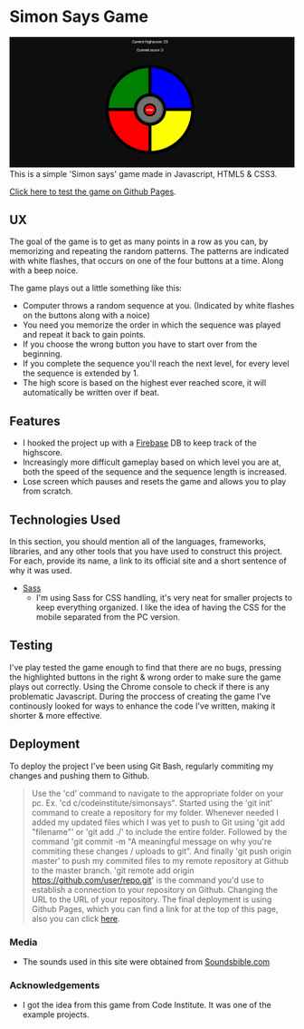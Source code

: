 # Simon Says Game

![Simon Says](https://github.com/emilohlund-git/Simon/blob/master/SimonSays.JPG)
This is a simple 'Simon says' game made in Javascript, HTML5 & CSS3.

[Click here to test the game on Github Pages](https://emilohlund-git.github.io/Simon/).
 
## UX

The goal of the game is to get as many points in a row as you can, by memorizing and repeating the random patterns.
The patterns are indicated with white flashes, that occurs on one of the four buttons at a time. Along with a beep noice.

The game plays out a little something like this:
- Computer throws a random sequence at you. (Indicated by white flashes on the buttons along with a noice)
- You need you memorize the order in which the sequence was played and repeat it back to gain points.
- If you choose the wrong button you have to start over from the beginning.
- If you complete the sequence you'll reach the next level, for every level the sequence is extended by 1.
- The high score is based on the highest ever reached score, it will automatically be written over if beat.

## Features

- I hooked the project up with a [Firebase](https://firebase.google.com/) DB to keep track of the highscore.
- Increasingly more difficult gameplay based on which level you are at, both the speed of the sequence and the sequence length is increased.
- Lose screen which pauses and resets the game and allows you to play from scratch.

## Technologies Used

In this section, you should mention all of the languages, frameworks, libraries, and any other tools that you have used to construct this project. For each, provide its name, a link to its official site and a short sentence of why it was used.

- [Sass](https://sass-lang.com/documentation/syntax)
    - I'm using Sass for CSS handling, it's very neat for smaller projects to keep everything organized.
    I like the idea of having the CSS for the mobile separated from the PC version.


## Testing

I've play tested the game enough to find that there are no bugs, pressing the highlighted buttons in the right & wrong order to make sure the game plays out correctly. Using the Chrome console to check if there is any problematic Javascript. During the proccess of creating the game I've continously looked for ways to enhance the code I've written, making it shorter & more effective.

## Deployment

To deploy the project I've been using Git Bash, regularly commiting my changes and pushing them to Github.
> Use the 'cd' command to navigate to the appropriate folder on your pc. Ex. 'cd c/codeinstitute/simonsays".
> Started using the 'git init' command to create a repository for my folder.
> Whenever needed I added my updated files which I was yet to push to Git using 'git add "filename"' or 'git add ./' to include the entire folder.
> Followed by the command 'git commit -m "A meaningful message on why you're commiting these changes / uploads to git".
> And finally 'git push origin master' to push my commited files to my remote repository at Github to the master branch.
> 'git remote add origin https://github.com/user/repo.git' is the command you'd use to establish a connection to your repository on Github. Changing the URL to the URL of your repository.
The final deployment is using Github Pages, which you can find a link for at the top of this page, also you can click [here](https://emilohlund-git.github.io/Simon/).

### Media
- The sounds used in this site were obtained from [Soundsbible.com](http://soundbible.com/free-sound-effects-1.html)

### Acknowledgements

- I got the idea from this game from Code Institute. It was one of the example projects.
